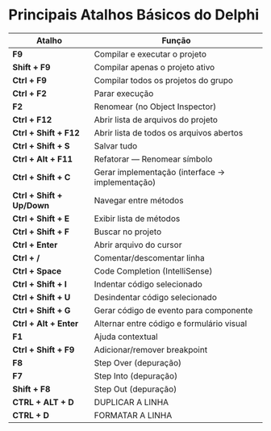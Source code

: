 # Principais Atalhos Básicos do Delphi

| Atalho                    | Função                                            |
|---------------------------|---------------------------------------------------|
| **F9**                    | Compilar e executar o projeto                     |
| **Shift + F9**            | Compilar apenas o projeto ativo                   |
| **Ctrl + F9**             | Compilar todos os projetos do grupo               |
| **Ctrl + F2**             | Parar execução                                   |
| **F2**                    | Renomear (no Object Inspector)                   |
| **Ctrl + F12**            | Abrir lista de arquivos do projeto                |
| **Ctrl + Shift + F12**    | Abrir lista de todos os arquivos abertos          |
| **Ctrl + Shift + S**      | Salvar tudo                                       |
| **Ctrl + Alt + F11**      | Refatorar — Renomear símbolo                     |
| **Ctrl + Shift + C**      | Gerar implementação (interface → implementação)   |
| **Ctrl + Shift + Up/Down**| Navegar entre métodos                            |
| **Ctrl + Shift + E**      | Exibir lista de métodos                           |
| **Ctrl + Shift + F**      | Buscar no projeto                                 |
| **Ctrl + Enter**          | Abrir arquivo do cursor                           |
| **Ctrl + /**              | Comentar/descomentar linha                        |
| **Ctrl + Space**          | Code Completion (IntelliSense)                    |
| **Ctrl + Shift + I**      | Indentar código selecionado                       |
| **Ctrl + Shift + U**      | Desindentar código selecionado                    |
| **Ctrl + Shift + G**      | Gerar código de evento para componente            |
| **Ctrl + Alt + Enter**    | Alternar entre código e formulário visual         |
| **F1**                    | Ajuda contextual                                 |
| **Ctrl + Shift + F9**     | Adicionar/remover breakpoint                      |
| **F8**                    | Step Over (depuração)                            |
| **F7**                    | Step Into (depuração)                            |
| **Shift + F8**            | Step Out (depuração)                             |
| **CTRL + ALT + D**       | DUPLICAR A LINHA                                  |
| **CTRL +  D**            | FORMATAR A LINHA                                  |


